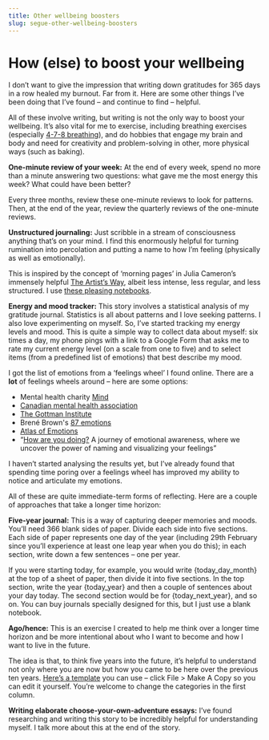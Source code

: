 ```yaml
---
title: Other wellbeing boosters  
slug: segue-other-wellbeing-boosters  
---
```

<script>  
    import SectionBreak from "$components/SectionBreak.svelte";  
    import WideImage from "$components/WideImage.svelte";  
    import feelingswheel from "$lib/assets/feelings-wheel.webp";  
    import agohence from "$lib/assets/ago-hence.png";  
    import { today_day_month, today_year, today_next_year } from "$lib/dates.js";  
</script>

# How (else) to boost your wellbeing

I don’t want to give the impression that writing down gratitudes for 365 days in a row healed my burnout. Far from it. Here are some other things I’ve been doing that I’ve found – and continue to find – helpful.

All of these involve writing, but writing is not the only way to boost your wellbeing. It’s also vital for me to exercise, including breathing exercises (especially [4-7-8 breathing](https://www.bhf.org.uk/informationsupport/heart-matters-magazine/wellbeing/breathing-exercises#478)), and do hobbies that engage my brain and body and need for creativity and problem-solving in other, more physical ways (such as baking).

**One-minute review of your week:** At the end of every week, spend no more than a minute answering two questions: what gave me the most energy this week? What could have been better?

Every three months, review these one-minute reviews to look for patterns. Then, at the end of the year, review the quarterly reviews of the one-minute reviews.

**Unstructured journaling:** Just scribble in a stream of consciousness anything that’s on your mind. I find this enormously helpful for turning rumination into percolation and putting a name to how I’m feeling (physically as well as emotionally).

This is inspired by the concept of ‘morning pages’ in Julia Cameron’s immensely helpful [The Artist’s Way](https://juliacameronlive.com/the-artists-way/), albeit less intense, less regular, and less structured. I use [these pleasing notebooks](https://www.amazon.co.uk/gp/product/B09PW4TYJS/ref=ppx_yo_dt_b_search_asin_title?ie=UTF8&psc=1). 

**Energy and mood tracker:** This story involves a statistical analysis of my gratitude journal. Statistics is all about patterns and I love seeking patterns. I also love experimenting on myself. So, I’ve started tracking my energy levels and mood. This is quite a simple way to collect data about myself: six times a day, my phone pings with a link to a Google Form that asks me to rate my current energy level (on a scale from one to five) and to select items (from a predefined list of emotions) that best describe my mood.

I got the list of emotions from a ‘feelings wheel’ I found online. There are a **lot** of feelings wheels around – here are some options:

* Mental health charity [Mind](https://www.mind.org.uk/media/12488/emotion-wheels-downloadable-resource-2022-pdf.pdf)  
* [Canadian mental health association](https://legacy.camosun.ca/covid19/documents/camhelps/9-Feelings-Wheel-Handout-2019.pdf)  
* [The Gottman Institute](https://www.pspnet.ca/assets/the-gottman-institute-the-feeling-wheel-v2.pdf)  
* Brené Brown's [87 emotions](https://brenebrown.com/resources/atlas-of-the-heart-list-of-emotions/)  
* [Atlas of Emotions](http://atlasofemotions.org/)  
* “[How are you doing?](https://pudding.cool/2022/12/emotion-wheel/) A journey of emotional awareness, where we uncover the power of naming and visualizing your feelings”

<WideImage src={feelingswheel} alt="An example of a feelings wheel" caption="Source: <a href='https://pudding.cool/2022/12/emotion-wheel/'>The Pudding</a>" width=75 />

I haven’t started analysing the results yet, but I’ve already found that spending time poring over a feelings wheel has improved my ability to notice and articulate my emotions.

<SectionBreak />

All of these are quite immediate-term forms of reflecting. Here are a couple of approaches that take a longer time horizon:

**Five-year journal:** This is a way of capturing deeper memories and moods. You’ll need 366 blank sides of paper. Divide each side into five sections. Each side of paper represents one day of the year (including 29th February since you’ll experience at least one leap year when you do this); in each section, write down a few sentences – one per year.

If you were starting today, for example, you would write {today_day_month} at the top of a sheet of paper, then divide it into five sections. In the top section, write the year {today_year} and then a couple of sentences about your day today. The second section would be for {today_next_year}, and so on. You can buy journals specially designed for this, but I just use a blank notebook.

**Ago/hence:** This is an exercise I created to help me think over a longer time horizon and be more intentional about who I want to become and how I want to live in the future.

The idea is that, to think five years into the future, it’s helpful to understand not only where you are now but how you came to be here over the previous ten years. [Here’s a template](https://docs.google.com/spreadsheets/d/1hXd8EqFbaK0_z590_yZXL7Zh3lMs4tkwMYtOhju47_w/edit?usp=sharing) you can use – click File > Make A Copy so you can edit it yourself. You’re welcome to change the categories in the first column.

<WideImage src={agohence} alt="A screenshot of the ago/hence template" width=60 />

**Writing elaborate choose-your-own-adventure essays:** I’ve found researching and writing this story to be incredibly helpful for understanding myself. I talk more about this at the end of the story.


